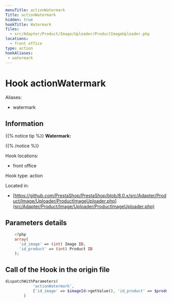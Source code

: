 ```yaml
---
menuTitle: actionWatermark
Title: actionWatermark
hidden: true
hookTitle: Watermark
files:
  - src/Adapter/Product/Image/Uploader/ProductImageUploader.php
locations:
  - front office
type: action
hookAliases:
 - watermark
---
```


# Hook actionWatermark

Aliases: 
 - watermark



## Information

{{% notice tip %}}
**Watermark:** 


{{% /notice %}}

Hook locations: 
  - front office

Hook type: action

Located in: 
  - [https://github.com/PrestaShop/PrestaShop/blob/8.0.x/src/Adapter/Product/Image/Uploader/ProductImageUploader.php](src/Adapter/Product/Image/Uploader/ProductImageUploader.php)

## Parameters details

```php
    <?php
    array(
      'id_image' => (int) Image ID,
      'id_product' => (int) Product ID
    );
```

## Call of the Hook in the origin file

```php
dispatchWithParameters(
            'actionWatermark',
            ['id_image' => $imageId->getValue(), 'id_product' => $productId]
        )
```